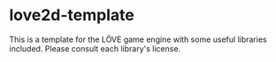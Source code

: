 # love2d-template
This is a template for the LÖVE game engine with some useful libraries included. Please consult each library's license.
